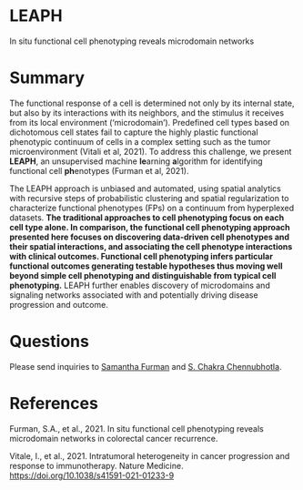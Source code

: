 # LEAPH
In situ functional cell phenotyping reveals microdomain networks

# Summary
The functional response of a cell is determined not only by its internal state, but also by its interactions with its neighbors, and the stimulus it receives from its local environment (‘microdomain’). Predefined cell types based on dichotomous cell states fail to capture the highly plastic functional phenotypic continuum of cells in a complex setting such as the tumor microenvironment (Vitali et al, 2021). To address this challenge, we present **LEAPH**, an unsupervised machine **le**arning **a**lgorithm for identifying functional cell **ph**enotypes (Furman et al, 2021). 

The LEAPH approach is unbiased and automated, using spatial analytics with recursive steps of probabilistic clustering and spatial regularization
to characterize functional phenotypes (FPs) on a continuum from hyperplexed datasets. **The traditional approaches to cell phenotyping focus on each cell type alone. In comparison, the functional cell phenotyping approach presented here focuses on discovering data-driven cell phenotypes and their spatial interactions, and associating the cell phenotype interactions with clinical outcomes. Functional cell phenotyping infers particular functional outcomes generating testable hypotheses thus moving well beyond simple cell phenotyping and distinguishable from typical cell phenotyping.**
LEAPH further enables discovery of microdomains and signaling networks associated with and potentially driving disease progression and outcome.

# Questions
Please send inquiries to [Samantha Furman](saf112@pitt.edu) and [S. Chakra Chennubhotla](chakra@spintellx.com).

# References 
Furman, S.A., et al., 2021. In situ functional cell phenotyping reveals microdomain networks in colorectal cancer recurrence.

Vitale, I., et al., 2021. Intratumoral heterogeneity in cancer progression and response to immunotherapy. Nature Medicine. https://doi.org/10.1038/s41591-021-01233-9
